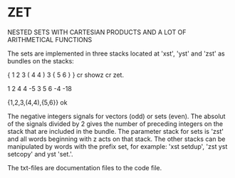 # ZET
NESTED SETS WITH CARTESIAN PRODUCTS AND A LOT OF ARITHMETICAL FUNCTIONS

The sets are implemented in three stacks located at 'xst', 'yst' and 'zst' as bundles on the stacks:

{ 1 2 3 ( 4 4 ) 3 { 5 6 } } cr showz cr zet.

1 2 4 4 -5 3 5 6 -4 -18

{1,2,3,(4,4),{5,6}} ok

The negative integers signals for vectors (odd) or sets (even). The absolut of the signals divided by 2 gives the number of preceding integers on the stack that are included in the bundle. The parameter stack for sets is 'zst' and all words beginning with z acts on that stack. The other stacks can be manipulated by words with the prefix set, for example: 'xst setdup',  'zst yst setcopy' and yst 'set.'.

The txt-files are documentation files to the code file.
